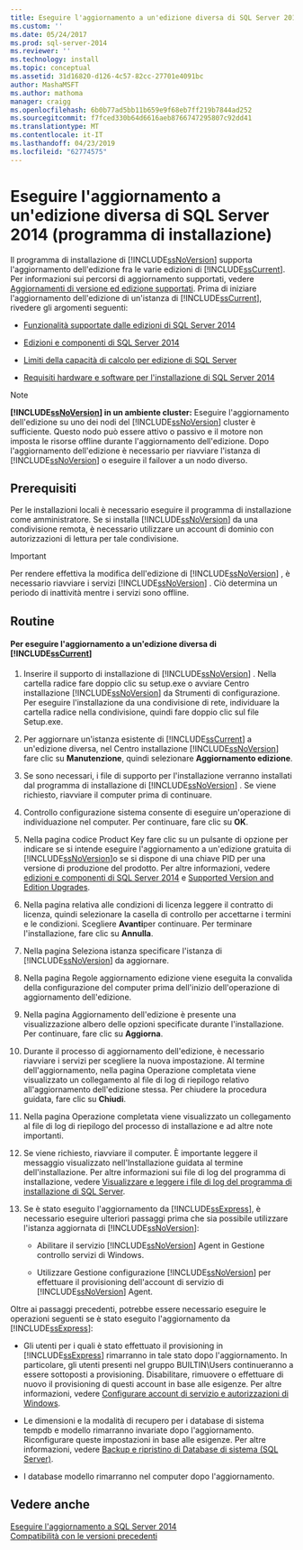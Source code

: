 ```yaml
---
title: Eseguire l'aggiornamento a un'edizione diversa di SQL Server 2014 (programma di installazione) | Microsoft Docs
ms.custom: ''
ms.date: 05/24/2017
ms.prod: sql-server-2014
ms.reviewer: ''
ms.technology: install
ms.topic: conceptual
ms.assetid: 31d16820-d126-4c57-82cc-27701e4091bc
author: MashaMSFT
ms.author: mathoma
manager: craigg
ms.openlocfilehash: 6b0b77ad5bb11b659e9f68eb7ff219b7844ad252
ms.sourcegitcommit: f7fced330b64d6616aeb8766747295807c92dd41
ms.translationtype: MT
ms.contentlocale: it-IT
ms.lasthandoff: 04/23/2019
ms.locfileid: "62774575"
---
```

# <a name="upgrade-to-a-different-edition-of-sql-server-2014-setup"></a>Eseguire l'aggiornamento a un'edizione diversa di SQL Server 2014 (programma di installazione)
  Il programma di installazione di [!INCLUDE[ssNoVersion](../../includes/ssnoversion-md.md)] supporta l'aggiornamento dell'edizione fra le varie edizioni di [!INCLUDE[ssCurrent](../../includes/sscurrent-md.md)]. Per informazioni sui percorsi di aggiornamento supportati, vedere [Aggiornamenti di versione ed edizione supportati](supported-version-and-edition-upgrades.md). Prima di iniziare l'aggiornamento dell'edizione di un'istanza di [!INCLUDE[ssCurrent](../../includes/sscurrent-md.md)], rivedere gli argomenti seguenti:  
  
-   [Funzionalità supportate dalle edizioni di SQL Server 2014](../../getting-started/features-supported-by-the-editions-of-sql-server-2014.md)  
  
-   [Edizioni e componenti di SQL Server 2014](../../sql-server/editions-and-components-of-sql-server-2016.md)  
  
-   [Limiti della capacità di calcolo per edizione di SQL Server](../../sql-server/compute-capacity-limits-by-edition-of-sql-server.md)  
  
-   [Requisiti hardware e software per l'installazione di SQL Server 2014](../../sql-server/install/hardware-and-software-requirements-for-installing-sql-server.md)  
  
> [!NOTE]  
>  **[!INCLUDE[ssNoVersion](../../includes/ssnoversion-md.md)] in un ambiente cluster:** Eseguire l'aggiornamento dell'edizione su uno dei nodi del [!INCLUDE[ssNoVersion](../../includes/ssnoversion-md.md)] cluster è sufficiente. Questo nodo può essere attivo o passivo e il motore non imposta le risorse offline durante l'aggiornamento dell'edizione. Dopo l'aggiornamento dell'edizione è necessario per riavviare l'istanza di [!INCLUDE[ssNoVersion](../../includes/ssnoversion-md.md)] o eseguire il failover a un nodo diverso.  
  
## <a name="prerequisites"></a>Prerequisiti  
 Per le installazioni locali è necessario eseguire il programma di installazione come amministratore. Se si installa [!INCLUDE[ssNoVersion](../../includes/ssnoversion-md.md)] da una condivisione remota, è necessario utilizzare un account di dominio con autorizzazioni di lettura per tale condivisione.  
  
> [!IMPORTANT]  
>  Per rendere effettiva la modifica dell'edizione di [!INCLUDE[ssNoVersion](../../includes/ssnoversion-md.md)] , è necessario riavviare i servizi [!INCLUDE[ssNoVersion](../../includes/ssnoversion-md.md)] . Ciò determina un periodo di inattività mentre i servizi sono offline.  
  
## <a name="procedure"></a>Routine  
  
#### <a name="to-upgrade-to-a-different-edition-of-includesscurrentincludessscurrent-mdmd"></a>Per eseguire l'aggiornamento a un'edizione diversa di [!INCLUDE[ssCurrent](../../includes/sscurrent-md.md)]  
  
1.  Inserire il supporto di installazione di [!INCLUDE[ssNoVersion](../../includes/ssnoversion-md.md)] . Nella cartella radice fare doppio clic su setup.exe o avviare Centro installazione [!INCLUDE[ssNoVersion](../../includes/ssnoversion-md.md)] da Strumenti di configurazione. Per eseguire l'installazione da una condivisione di rete, individuare la cartella radice nella condivisione, quindi fare doppio clic sul file Setup.exe.  
  
2.  Per aggiornare un'istanza esistente di [!INCLUDE[ssCurrent](../../includes/sscurrent-md.md)] a un'edizione diversa, nel Centro installazione [!INCLUDE[ssNoVersion](../../includes/ssnoversion-md.md)] fare clic su **Manutenzione**, quindi selezionare **Aggiornamento edizione**.  
  
3.  Se sono necessari, i file di supporto per l'installazione verranno installati dal programma di installazione di [!INCLUDE[ssNoVersion](../../includes/ssnoversion-md.md)] . Se viene richiesto, riavviare il computer prima di continuare.  
  
4.  Controllo configurazione sistema consente di eseguire un'operazione di individuazione nel computer. Per continuare, fare clic su **OK**.  
  
5.  Nella pagina codice Product Key fare clic su un pulsante di opzione per indicare se si intende eseguire l'aggiornamento a un'edizione gratuita di [!INCLUDE[ssNoVersion](../../includes/ssnoversion-md.md)]o se si dispone di una chiave PID per una versione di produzione del prodotto. Per altre informazioni, vedere [edizioni e componenti di SQL Server 2014](../../sql-server/editions-and-components-of-sql-server-2016.md) e [Supported Version and Edition Upgrades](supported-version-and-edition-upgrades.md).  
  
6.  Nella pagina relativa alle condizioni di licenza leggere il contratto di licenza, quindi selezionare la casella di controllo per accettarne i termini e le condizioni. Scegliere **Avanti**per continuare. Per terminare l'installazione, fare clic su **Annulla**.  
  
7.  Nella pagina Seleziona istanza specificare l'istanza di [!INCLUDE[ssNoVersion](../../includes/ssnoversion-md.md)] da aggiornare.  
  
8.  Nella pagina Regole aggiornamento edizione viene eseguita la convalida della configurazione del computer prima dell'inizio dell'operazione di aggiornamento dell'edizione.  
  
9. Nella pagina Aggiornamento dell'edizione è presente una visualizzazione albero delle opzioni specificate durante l'installazione. Per continuare, fare clic su **Aggiorna**.  
  
10. Durante il processo di aggiornamento dell'edizione, è necessario riavviare i servizi per scegliere la nuova impostazione. Al termine dell'aggiornamento, nella pagina Operazione completata viene visualizzato un collegamento al file di log di riepilogo relativo all'aggiornamento dell'edizione stessa. Per chiudere la procedura guidata, fare clic su **Chiudi**.  
  
11. Nella pagina Operazione completata viene visualizzato un collegamento al file di log di riepilogo del processo di installazione e ad altre note importanti.  
  
12. Se viene richiesto, riavviare il computer. È importante leggere il messaggio visualizzato nell'Installazione guidata al termine dell'installazione. Per altre informazioni sui file di log del programma di installazione, vedere [Visualizzare e leggere i file di log del programma di installazione di SQL Server](view-and-read-sql-server-setup-log-files.md).  
  
13. Se è stato eseguito l'aggiornamento da [!INCLUDE[ssExpress](../../includes/ssexpress-md.md)], è necessario eseguire ulteriori passaggi prima che sia possibile utilizzare l'istanza aggiornata di [!INCLUDE[ssNoVersion](../../includes/ssnoversion-md.md)]:  
  
    -   Abilitare il servizio [!INCLUDE[ssNoVersion](../../includes/ssnoversion-md.md)] Agent in Gestione controllo servizi di Windows.  
  
    -   Utilizzare Gestione configurazione [!INCLUDE[ssNoVersion](../../includes/ssnoversion-md.md)] per effettuare il provisioning dell'account di servizio di [!INCLUDE[ssNoVersion](../../includes/ssnoversion-md.md)] Agent.  
  
 Oltre ai passaggi precedenti, potrebbe essere necessario eseguire le operazioni seguenti se è stato eseguito l'aggiornamento da [!INCLUDE[ssExpress](../../includes/ssexpress-md.md)]:  
  
-   Gli utenti per i quali è stato effettuato il provisioning in [!INCLUDE[ssExpress](../../includes/ssexpress-md.md)] rimarranno in tale stato dopo l'aggiornamento. In particolare, gli utenti presenti nel gruppo BUILTIN\Users continueranno a essere sottoposti a provisioning. Disabilitare, rimuovere o effettuare di nuovo il provisioning di questi account in base alle esigenze. Per altre informazioni, vedere [Configurare account di servizio e autorizzazioni di Windows](../configure-windows/configure-windows-service-accounts-and-permissions.md).  
  
-   Le dimensioni e la modalità di recupero per i database di sistema tempdb e modello rimarranno invariate dopo l'aggiornamento. Riconfigurare queste impostazioni in base alle esigenze. Per altre informazioni, vedere [Backup e ripristino di Database di sistema &#40;SQL Server&#41;](../../relational-databases/backup-restore/back-up-and-restore-of-system-databases-sql-server.md).  
  
-   I database modello rimarranno nel computer dopo l'aggiornamento.  
  
## <a name="see-also"></a>Vedere anche  
 [Eseguire l'aggiornamento a SQL Server 2014](upgrade-sql-server.md)   
 [Compatibilità con le versioni precedenti](../../getting-started/backward-compatibility.md)  
  
  
